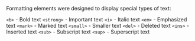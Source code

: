Formatting elements were designed to display special types of text:

`<b>` - Bold text
`<strong>` - Important text
`<i>` - Italic text
`<em>` - Emphasized text
`<mark>` - Marked text
`<small>` - Smaller text
`<del>` - Deleted text
`<ins>` - Inserted text
`<sub>` - Subscript text
`<sup>` - Superscript text
